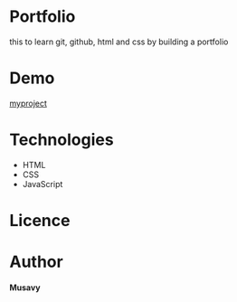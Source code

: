 # Portfolio
this to learn git, github, html and css by building a portfolio
# Demo
[myproject](https://musavy.github.io/myproject)
# Technologies
- HTML
- CSS
- JavaScript


# Licence

# Author


#### Musavy